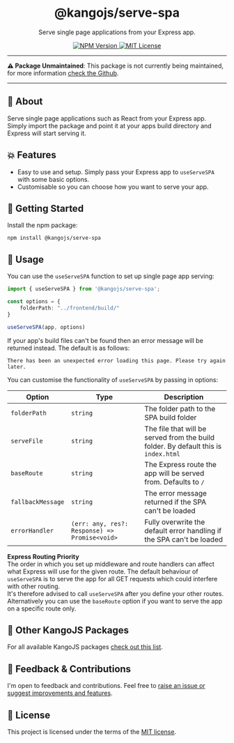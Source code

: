 <div align="center">
<h1>@kangojs/serve-spa</h1>
<p>Serve single page applications from your Express app.</p>

<div>
  <a href="https://www.npmjs.com/package/@kangojs/serve-spa" target="_blank">
    <img src="https://img.shields.io/npm/v/@kangojs/serve-spa?style=flat-square" alt="NPM Version" />
  </a>
  <a href="https://choosealicense.com/licenses/mit/" target="_blank">
    <img src="https://img.shields.io/npm/l/@kangojs/serve-spa?style=flat-square" alt="MIT License" />
  </a>
</div>
</div>

---

**⚠️ Package Unmaintained️**: This package is not currently being maintained, for more information [check the Github](https://github.com/kangojs/kangojs).

---

## 🤔 About
Serve single page applications such as React from your Express app.  
Simply import the package and point it at your apps build directory and Express will start serving it.

## 💥 Features
- Easy to use and setup. Simply pass your Express app to `useServeSPA` with some basic options.
- Customisable so you can choose how you want to serve your app.

## 🚀 Getting Started
Install the npm package:
```shell
npm install @kangojs/serve-spa
```

## 👷 Usage
You can use the `useServeSPA` function to set up single page app serving:

```typescript
import { useServeSPA } from '@kangojs/serve-spa';

const options = {
    folderPath: "../frontend/build/"
}

useServeSPA(app, options)
```

If your app's build files can't be found then an error message will be returned instead. The default is as follows:

```
There has been an unexpected error loading this page. Please try again later.
```

You can customise the functionality of `useServeSPA` by passing in options:

| Option | Type | Description |
| --- | --- | --- |
| `folderPath` | `string` | The folder path to the SPA build folder |
| `serveFile` | `string` | The file that will be served from the build folder. By default this is `index.html` |
| `baseRoute` | `string` | The Express route the app will be served from. Defaults to `/` |
| `fallbackMessage` | `string` | The error message returned if the SPA can't be loaded |
| `errorHandler` | `(err: any, res?: Response) => Promise<void>` | Fully overwrite the default error handling if the SPA can't be loaded  |

**Express Routing Priority**   
The order in which you set up middleware and route handlers can affect what Express will use for the given route.
The default behaviour of `useServeSPA` is to serve the app for all GET requests which could interfere with other routing.  
It's therefore advised to call `useServeSPA` after you define your other routes. Alternatively you can use the `baseRoute`
option if you want to serve the app on a specific route only.

## 🧰 Other KangoJS Packages
For all available KangoJS packages [check out this list](https://github.com/kangojs/kangojs#-other-kangojs-packages).

## 💬 Feedback & Contributions
I'm open to feedback and contributions. Feel free to [raise an issue or suggest improvements and features](https://github.com/kangojs/kangojs/issues).

## 📝 License
This project is licensed under the terms of the [MIT license](https://choosealicense.com/licenses/mit/).
